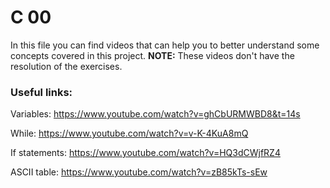 # C 00

In this file you can find videos that can help you to better understand some concepts covered in this project. **NOTE:** These videos don't have the resolution of the exercises.

### Useful links:

Variables: https://www.youtube.com/watch?v=ghCbURMWBD8&t=14s

While: https://www.youtube.com/watch?v=v-K-4KuA8mQ

If statements: https://www.youtube.com/watch?v=HQ3dCWjfRZ4

ASCII table: https://www.youtube.com/watch?v=zB85kTs-sEw